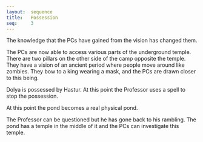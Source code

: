 ```yaml
---
layout:  sequence
title:   Possession
seq:     3
---
```



The knowledge that the PCs have gained from the vision has changed them.

The PCs are now able to access various parts of the underground temple.
There are two pillars on the other side of the camp opposite the temple.
They have a vision of an ancient period where people move around like zombies.
They bow to a king wearing a mask, and the PCs are drawn closer to this being.

Dolya is possessed by Hastur.
At this point the Professor uses a spell to stop the possession.

At this point the pond becomes a real physical pond.

The Professor can be questioned but he has gone back to his rambling.
The pond has a temple in the middle of it and the PCs can investigate this temple.








